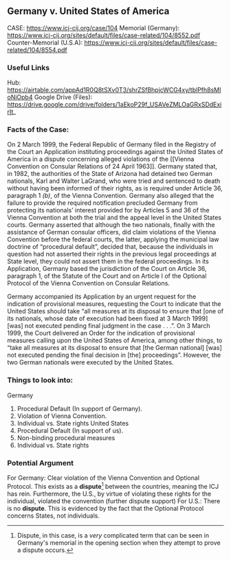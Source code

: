 ## Germany v. United States of America

CASE: https://www.icj-cij.org/case/104
Memorial (Germany): https://www.icj-cij.org/sites/default/files/case-related/104/8552.pdf
Counter-Memorial (U.S.A): https://www.icj-cij.org/sites/default/files/case-related/104/8554.pdf
### Useful Links
Hub: https://airtable.com/appAd1R0Q8tSXv0T3/shrZSfBhpjcWCG4xy/tblPfh8sMIoNiOpb4
Google Drive (Files): https://drive.google.com/drive/folders/1aEkoP29f_USAVeZMLOaGRxSDdExirIt_


### Facts of the Case:
On 2 March 1999, the Federal Republic of Germany filed in the Registry of the Court an Application instituting proceedings against the United States of America in a dispute concerning alleged violations of the [[Vienna Convention on Consular Relations of 24 April 1963]]. Germany stated that, in 1982, the authorities of the State of Arizona had detained two German nationals, Karl and Walter LaGrand, who were tried and sentenced to death without having been informed of their rights, as is required under Article 36, paragraph 1 _(b)_, of the Vienna Convention. Germany also alleged that the failure to provide the required notification precluded Germany from protecting its nationals’ interest provided for by Articles 5 and 36 of the Vienna Convention at both the trial and the appeal level in the United States courts. Germany asserted that although the two nationals, finally with the assistance of German consular officers, did claim violations of the Vienna Convention before the federal courts, the latter, applying the municipal law doctrine of “procedural default”, decided that, because the individuals in question had not asserted their rights in the previous legal proceedings at State level, they could not assert them in the federal proceedings. In its Application, Germany based the jurisdiction of the Court on Article 36, paragraph 1, of the Statute of the Court and on Article I of the Optional Protocol of the Vienna Convention on Consular Relations.

Germany accompanied its Application by an urgent request for the indication of provisional measures, requesting the Court to indicate that the United States should take “all measures at its disposal to ensure that [one of its nationals, whose date of execution had been fixed at 3 March 1999] [was] not executed pending final judgment in the case . . .”. On 3 March 1999, the Court delivered an Order for the indication of provisional measures calling upon the United States of America, among other things, to “take all measures at its disposal to ensure that [the German national] [was] not executed pending the final decision in [the] proceedings”. However, the two German nationals were executed by the United States.

### Things to look into:
Germany
1. Procedural Default (In support of Germany). 
2. Violation of Vienna Convention.
3. Individual vs. State rights
United States
1. Procedural Default (In support of us). 
2. Non-binding procedural measures
3. Individual vs. State rights

### Potential Argument
For Germany:
	Clear violation of the Vienna Convention and Optional Protocol. This exists as a **dispute**[^1] between the countries, meaning the ICJ has rein.
	Furthermore, the U.S., by virtue of violating these rights for the individual, violated the convention (further dispute support)
For U.S.:
	There is no **dispute**. This is evidenced by the fact that the Optional Protocol concerns States, not individuals. 

[^1]: Dispute, in this case, is a *very* complicated term that can be seen in Germany's memorial in the opening section when they attempt to prove a dispute occurs.